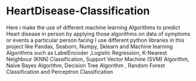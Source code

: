 # HeartDisease-Classification
Here i make the use of different machine learning Algorithms to predict Heart disease in person by applying those algorithms on data of symptoms or events a particular person facing I use different python libraries in this project like Pandas, Seaborn, Numpy, Sklearn and Machine learning Algorithms such as LabelEncoder ,Logistic Regression, K-Nearest Neighbour (KNN) Classification, Support Vector Machine (SVM) Algorithm, Naïve Bayes Algorithm, Decision Tree Algorithm , Random Forest Classification and Perceptron Classification
